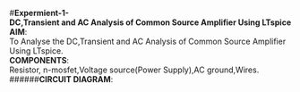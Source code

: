 #**Expermient-1-**  
**DC,Transient and AC Analysis of Common Source Amplifier Using LTspice**  
**AIM**:  
To Analyse the DC,Transient and AC Analysis of Common Source Amplifier Using LTspice.  
**COMPONENTS**:  
Resistor, n-mosfet,Voltage source(Power Supply),AC ground,Wires.  
######**CIRCUIT DIAGRAM**:  
